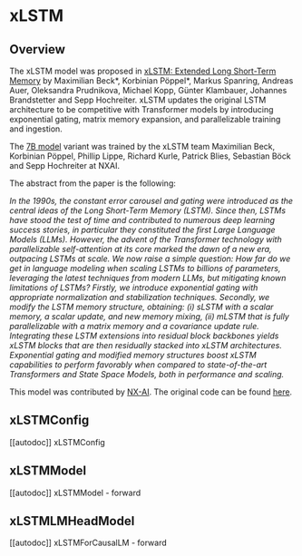 <!--Copyright 2025 NXAI GmbH. All rights reserved.

Licensed under the Apache License, Version 2.0 (the "License"); you may not use this file except in compliance with
the License. You may obtain a copy of the License at

http://www.apache.org/licenses/LICENSE-2.0

Unless required by applicable law or agreed to in writing, software distributed under the License is distributed on
an "AS IS" BASIS, WITHOUT WARRANTIES OR CONDITIONS OF ANY KIND, either express or implied. See the License for the
specific language governing permissions and limitations under the License.

⚠️ Note that this file is in Markdown but contain specific syntax for our doc-builder (similar to MDX) that may not be
rendered properly in your Markdown viewer.

-->


# xLSTM

## Overview

The xLSTM model was proposed in [xLSTM: Extended Long Short-Term Memory](https://openreview.net/forum?id=ARAxPPIAhq) by Maximilian Beck*, Korbinian Pöppel*, Markus Spanring, Andreas Auer, Oleksandra Prudnikova, Michael Kopp, Günter Klambauer, Johannes Brandstetter and Sepp Hochreiter.
xLSTM updates the original LSTM architecture to be competitive with Transformer models by introducing exponential gating, matrix memory expansion, and parallelizable training and ingestion.

The [7B model](https://hf.co/NX-AI/xLSTM-7b) variant was trained by the xLSTM team Maximilian Beck, Korbinian Pöppel, Phillip Lippe, Richard Kurle, Patrick Blies, Sebastian Böck and Sepp Hochreiter at NXAI.

The abstract from the paper is the following:

*In the 1990s, the constant error carousel and gating were introduced as the central ideas of the Long Short-Term Memory (LSTM). Since then, LSTMs have stood the test of time and contributed to numerous deep learning success stories, in particular they constituted the first Large Language Models (LLMs). However, the advent of the Transformer technology with parallelizable self-attention at its core marked the dawn of a new era, outpacing LSTMs at scale. We now raise a simple question: How far do we get in language modeling when scaling LSTMs to billions of parameters, leveraging the latest techniques from modern LLMs, but mitigating known limitations of LSTMs? Firstly, we introduce exponential gating with appropriate normalization and stabilization techniques. Secondly, we modify the LSTM memory structure, obtaining: (i) sLSTM with a scalar memory, a scalar update, and new memory mixing, (ii) mLSTM that is fully parallelizable with a matrix memory and a covariance update rule. Integrating these LSTM extensions into residual block backbones yields xLSTM blocks that are then residually stacked into xLSTM architectures. Exponential gating and modified memory structures boost xLSTM capabilities to perform favorably when compared to state-of-the-art Transformers and State Space Models, both in performance and scaling.*

This model was contributed by [NX-AI](https://huggingface.co/NX-AI).
The original code can be found [here](https://github.com/NX-AI/xlstm).


## xLSTMConfig

[[autodoc]] xLSTMConfig

## xLSTMModel

[[autodoc]] xLSTMModel
    - forward

## xLSTMLMHeadModel

[[autodoc]] xLSTMForCausalLM
    - forward
